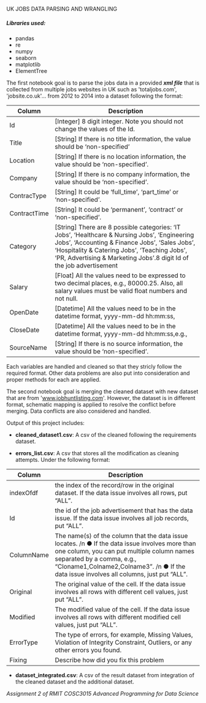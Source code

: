 UK JOBS DATA PARSING AND WRANGLING


##### Libraries used:
* pandas
* re
* numpy
* seaborn
* matplotlib
* ElementTree

The first notebook goal is to parse the jobs data in a provided ***xml file*** that is collected from multiple jobs websites in UK such as 'totaljobs.com', 'jobsite.co.uk'... from 2012 to 2014 into a dataset following the format: 

Column         | Description
---------------|-----------------------------------------------------------------------------------------------------
Id             | [Integer] 8 digit integer. Note you should not change the values of the Id.
Title          | [String] If there is no title information, the value should be ‘non-specified’
Location       | [String] If there is no location information, the value should be ‘non-specified’.
Company        | [String] If there is no company information, the value should be ‘non-specified’.
ContracType    | [String] It could be ‘full_time’, ‘part_time’ or ‘non-specified’.
ContractTime   | [String] It could be ‘permanent’, ‘contract’ or ‘non-specified’.
Category       | [String] There are 8 possible categories: ‘IT Jobs’, ‘Healthcare & Nursing Jobs’, ‘Engineering Jobs’, ‘Accounting & Finance Jobs’, ‘Sales Jobs’, ‘Hospitality & Catering Jobs’, ‘Teaching Jobs’, ‘PR, Advertising & Marketing Jobs’.8 digit Id of the job advertisement
Salary         | [Float] All the values need to be expressed to two decimal places, e.g., 80000.25. Also, all salary values must be valid float numbers and not null.
OpenDate       | [Datetime] All the values need to be in the datetime format, yyyy-mm-dd hh:mm:ss,
CloseDate      | [Datetime] All the values need to be in the datetime format, yyyy-mm-dd hh:mm:ss,e.g.,
SourceName     | [String] If there is no source information, the value should be ‘non-specified’.

Each variables are handled and cleaned so that they stricly follow the required format. Other data problems are also put into consideration and proper methods for each are applied.


The second notebook goal is merging the cleaned dataset with new dataset that are from 'www.jobhuntlisting.com'. 
However, the dataset is in different format, schematic mapping is applied to resolve the conflict before merging. 
Data conflicts are also considered and handled.




Output of this project includes:
- **cleaned_dataset1.csv**: A csv of the cleaned following the requirements dataset.

- **errors_list.csv**: A csv that stores all the modification as cleaning attempts. Under the following format:

Column         | Description
---------------|-----------------------------------------------------------------------------------------------------
indexOfdf      | the index of the record/row in the original dataset. If the data issue involves all rows, put “ALL”.
Id             | the id of the job advertisement that has the data issue. If the data issue involves all job records, put “ALL”.
ColumnName     | The name(s) of the column that the data issue locates. /n ● If the data issue involves more than one column, you can put multiple column names separated by a comma, e.g., “Cloname1,Colname2,Colname3”. /n ● If the data issue involves all columns, just put “ALL”.
Original       | The original value of the cell. If the data issue involves all rows with different cell values, just put “ALL”.
Modified       | The modified value of the cell. If the data issue involves all rows with different modified cell values, just put “ALL”.
ErrorType      | The type of errors, for example, Missing Values, Violation of Integrity Constraint, Outliers, or any other errors you found.
Fixing         | Describe how did you fix this problem


- **dataset_integrated.csv**: A csv of the result dataset from integration of the cleaned dataset and the additional dataset.


*Assignment 2 of RMIT COSC3015 Advanced Programming for Data Science*
